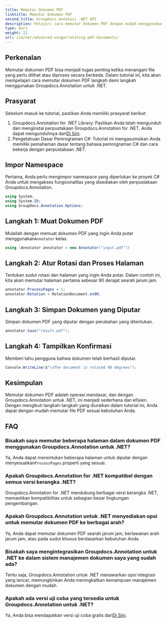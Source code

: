 ```yaml
---
title: Memutar Dokumen PDF
linktitle: Memutar Dokumen PDF
second_title: GroupDocs.Annotasi .NET API
description: Pelajari cara memutar dokumen PDF dengan mudah menggunakan Groupdocs.Annotation untuk .NET. Meningkatkan efisiensi manajemen dokumen.
type: docs
weight: 22
url: /id/net/advanced-usage/rotating-pdf-documents/
---
```

## Perkenalan
Memutar dokumen PDF bisa menjadi tugas penting ketika menangani file yang perlu dilihat atau diproses secara berbeda. Dalam tutorial ini, kita akan mempelajari cara memutar dokumen PDF langkah demi langkah menggunakan Groupdocs.Annotation untuk .NET.
## Prasyarat
Sebelum masuk ke tutorial, pastikan Anda memiliki prasyarat berikut:
1.  Groupdocs.Annotation for .NET Library: Pastikan Anda telah mengunduh dan menginstal perpustakaan Groupdocs.Annotation for .NET. Anda dapat mengunduhnya dari[Di Sini](https://releases.groupdocs.com/annotation/net/).
2. Pengetahuan Dasar Pemrograman C#: Tutorial ini mengasumsikan Anda memiliki pemahaman dasar tentang bahasa pemrograman C# dan cara bekerja dengan perpustakaan .NET.

## Impor Namespace
Pertama, Anda perlu mengimpor namespace yang diperlukan ke proyek C# Anda untuk mengakses fungsionalitas yang disediakan oleh perpustakaan Groupdocs.Annotation.
```csharp
using System;
using System.IO;
using GroupDocs.Annotation.Options;
```
## Langkah 1: Muat Dokumen PDF
 Mulailah dengan memuat dokumen PDF yang ingin Anda putar menggunakan`Annotator` kelas.
```csharp
using (Annotator annotator = new Annotator("input.pdf"))
```
## Langkah 2: Atur Rotasi dan Proses Halaman
Tentukan sudut rotasi dan halaman yang ingin Anda putar. Dalam contoh ini, kita akan memutar halaman pertama sebesar 90 derajat searah jarum jam.
```csharp
annotator.ProcessPages = 1;
annotator.Rotation = RotationDocument.on90;
```
## Langkah 3: Simpan Dokumen yang Diputar
Simpan dokumen PDF yang diputar dengan perubahan yang ditentukan.
```csharp
annotator.Save("result.pdf");
```
## Langkah 4: Tampilkan Konfirmasi
Memberi tahu pengguna bahwa dokumen telah berhasil diputar.
```csharp
Console.WriteLine($"\nThe document is rotated 90 degrees");
```

## Kesimpulan
Memutar dokumen PDF adalah operasi mendasar, dan dengan Groupdocs.Annotation untuk .NET, ini menjadi sederhana dan efisien. Dengan mengikuti langkah-langkah yang diuraikan dalam tutorial ini, Anda dapat dengan mudah memutar file PDF sesuai kebutuhan Anda.
## FAQ
### Bisakah saya memutar beberapa halaman dalam dokumen PDF menggunakan Groupdocs.Annotation untuk .NET?
 Ya, Anda dapat menentukan beberapa halaman untuk diputar dengan menyesuaikan`ProcessPages` properti yang sesuai.
### Apakah Groupdocs.Annotation for .NET kompatibel dengan semua versi kerangka .NET?
Groupdocs.Annotation for .NET mendukung berbagai versi kerangka .NET, memastikan kompatibilitas untuk sebagian besar lingkungan pengembangan.
### Apakah Groupdocs.Annotation untuk .NET menyediakan opsi untuk memutar dokumen PDF ke berbagai arah?
Ya, Anda dapat memutar dokumen PDF searah jarum jam, berlawanan arah jarum jam, atau pada sudut khusus berdasarkan kebutuhan Anda.
### Bisakah saya mengintegrasikan Groupdocs.Annotation untuk .NET ke dalam sistem manajemen dokumen saya yang sudah ada?
Tentu saja, Groupdocs.Annotation untuk .NET menawarkan opsi integrasi yang lancar, memungkinkan Anda meningkatkan kemampuan manajemen dokumen dengan mudah.
### Apakah ada versi uji coba yang tersedia untuk Groupdocs.Annotation untuk .NET?
 Ya, Anda bisa mendapatkan versi uji coba gratis dari[Di Sini](https://releases.groupdocs.com/).